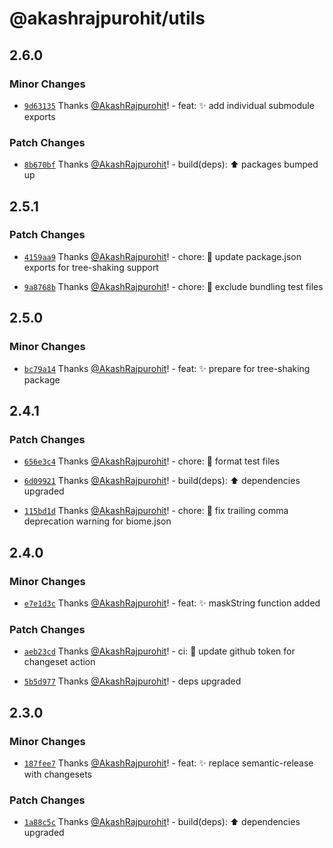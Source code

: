 # @akashrajpurohit/utils

## 2.6.0

### Minor Changes

- [`9d63135`](https://github.com/AkashRajpurohit/utils/commit/9d63135bf5439467e9a7daf6b791d12db9462556) Thanks [@AkashRajpurohit](https://github.com/AkashRajpurohit)! - feat: :sparkles: add individual submodule exports

### Patch Changes

- [`8b670bf`](https://github.com/AkashRajpurohit/utils/commit/8b670bf32354870dbc25ce36efe15c7ff740ade7) Thanks [@AkashRajpurohit](https://github.com/AkashRajpurohit)! - build(deps): :arrow_up: packages bumped up

## 2.5.1

### Patch Changes

- [`4159aa9`](https://github.com/AkashRajpurohit/utils/commit/4159aa980e72e176dcd2f9f55b1e8f7b92b26bc0) Thanks [@AkashRajpurohit](https://github.com/AkashRajpurohit)! - chore: :wrench: update package.json exports for tree-shaking support

- [`9a8768b`](https://github.com/AkashRajpurohit/utils/commit/9a8768bfe62c411977c2d6012ef0522650c4e1d6) Thanks [@AkashRajpurohit](https://github.com/AkashRajpurohit)! - chore: :wrench: exclude bundling test files

## 2.5.0

### Minor Changes

- [`bc79a14`](https://github.com/AkashRajpurohit/utils/commit/bc79a14216d4d032225f23279fd6e842ec7de452) Thanks [@AkashRajpurohit](https://github.com/AkashRajpurohit)! - feat: :sparkles: prepare for tree-shaking package

## 2.4.1

### Patch Changes

- [`656e3c4`](https://github.com/AkashRajpurohit/utils/commit/656e3c45655aa7400deb5f44052449360dc5b4f7) Thanks [@AkashRajpurohit](https://github.com/AkashRajpurohit)! - chore: :lipstick: format test files

- [`6d09921`](https://github.com/AkashRajpurohit/utils/commit/6d099210c775294a675758e1769e07236f98d1a4) Thanks [@AkashRajpurohit](https://github.com/AkashRajpurohit)! - build(deps): :arrow_up: dependencies upgraded

- [`115bd1d`](https://github.com/AkashRajpurohit/utils/commit/115bd1de1691cc1ea7b200319ba5ff074330129c) Thanks [@AkashRajpurohit](https://github.com/AkashRajpurohit)! - chore: :truck: fix trailing comma deprecation warning for biome.json

## 2.4.0

### Minor Changes

- [`e7e1d3c`](https://github.com/AkashRajpurohit/utils/commit/e7e1d3c5a3dd92f7d2caac466f54202e39f15050) Thanks [@AkashRajpurohit](https://github.com/AkashRajpurohit)! - feat: :sparkles: maskString function added

### Patch Changes

- [`aeb23cd`](https://github.com/AkashRajpurohit/utils/commit/aeb23cd1661f737fd3fb6e482365dc9a204158a0) Thanks [@AkashRajpurohit](https://github.com/AkashRajpurohit)! - ci: :wrench: update github token for changeset action

- [`5b5d977`](https://github.com/AkashRajpurohit/utils/commit/5b5d977aba821257ca804c854e9b96a9b85358ea) Thanks [@AkashRajpurohit](https://github.com/AkashRajpurohit)! - deps upgraded

## 2.3.0

### Minor Changes

- [`187fee7`](https://github.com/AkashRajpurohit/utils/commit/187fee7c60a4e759ec3aeaf64e3d8bad7e6fbc6f) Thanks [@AkashRajpurohit](https://github.com/AkashRajpurohit)! - feat: :sparkles: replace semantic-release with changesets

### Patch Changes

- [`1a88c5c`](https://github.com/AkashRajpurohit/utils/commit/1a88c5cf8292722464e747fcce17f87abfaa253e) Thanks [@AkashRajpurohit](https://github.com/AkashRajpurohit)! - build(deps): :arrow_up: dependencies upgraded

